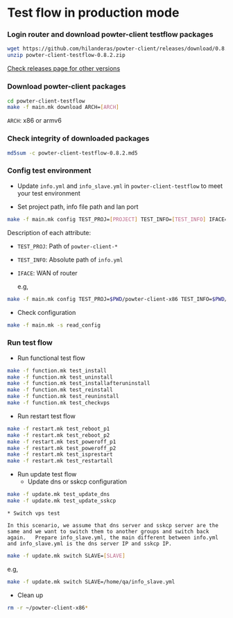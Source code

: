 # Test flow in production mode

###  Login router and download powter-client testflow packages
```bash
wget https://github.com/hilanderas/powter-client/releases/download/0.8.2/powter-client-testflow-0.8.2.zip
unzip powter-client-testflow-0.8.2.zip
```
[Check releases page for other versions](https://github.com/hilanderas/powter-client/releases)

### Download powter-client packages
```bash
cd powter-client-testflow
make -f main.mk download ARCH=[ARCH]
```
`ARCH`: x86 or armv6

### Check integrity of downloaded packages
```bash
md5sum -c powter-client-testflow-0.8.2.md5
```

### Config test environment
* Update `info.yml` and `info_slave.yml` in `powter-client-testflow` to meet your test environment

* Set project path, info file path and lan port 
```bash
make -f main.mk config TEST_PROJ=[PROJECT] TEST_INFO=[TEST_INFO] IFACE=[IFACE]
```
Description of each attribute:
* `TEST_PROJ`: Path of `powter-client-*`
* `TEST_INFO`: Absolute path of `info.yml`
* `IFACE`: WAN of router

	e.g,
```bash
make -f main.mk config TEST_PROJ=$PWD/powter-client-x86 TEST_INFO=$PWD/info.yml IFACE=enp2s0
```

* Check configuration
```bash
make -f main.mk -s read_config
```

### Run test flow
* Run functional test flow
```bash
make -f function.mk test_install
make -f function.mk test_uninstall
make -f function.mk test_installafteruninstall
make -f function.mk test_reinstall
make -f function.mk test_reuninstall
make -f function.mk test_checkvps
```
* Run restart test flow
```bash
make -f restart.mk test_reboot_p1
make -f restart.mk test_reboot_p2
make -f restart.mk test_poweroff_p1
make -f restart.mk test_poweroff_p2
make -f restart.mk test_isprestart
make -f restart.mk test_restartall
```

* Run update test flow
	* Update dns or sskcp configuration
```bash
make -f update.mk test_update_dns
make -f update.mk test_update_sskcp
```
	* Switch vps test

	In this scenario, we assume that dns server and sskcp server are the same and we want to switch them to another groups and switch back again.	Prepare info_slave.yml, the main different between info.yml and info_slave.yml is the dns server IP and sskcp IP. 
```bash
make -f update.mk switch SLAVE=[SLAVE]
```
e.g,
```bash
make -f update.mk switch SLAVE=/home/qa/info_slave.yml
```

* Clean up
```bash
rm -r ~/powter-client-x86*
```
